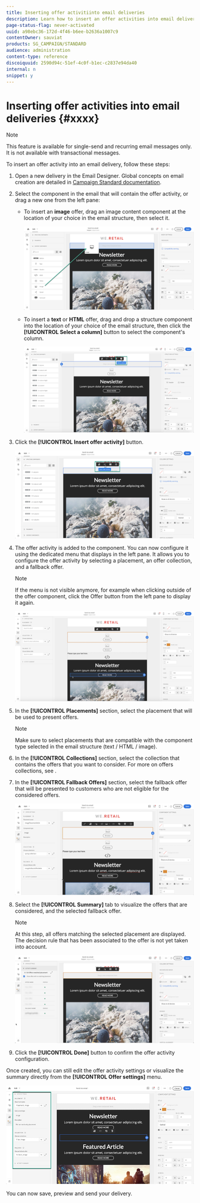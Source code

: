 ```yaml
---
title: Inserting offer activitiinto email deliveries
description: Learn how to insert an offer activities into email deliveries.
page-status-flag: never-activated
uuid: a98ebc36-172d-4f46-b6ee-b2636a1007c9
contentOwner: sauviat
products: SG_CAMPAIGN/STANDARD
audience: administration
content-type: reference
discoiquuid: 2590d94c-51ef-4c0f-b1ec-c2837e94da40
internal: n
snippet: y
---
```


# Inserting offer activities into email deliveries {#xxxx}

>[!NOTE]
>
>This feature is available for single-send and recurring email messages only. It is not available with transactional messages.

To insert an offer activity into an email delivery, follow these steps:

1. Open a new delivery in the Email Designer. Global concepts on email creation are detailed in [Campaign Standard documentation](https://docs.adobe.com/content/help/en/campaign-standard/using/designing-content/designing-content-in-adobe-campaign.html).

1. Select the component in the email that will contain the offer activity, or drag a new one from the left pane:

    * To insert an **image** offer, drag an image content component at the location of your choice in the email structure, then select it.

        ![](assets/offers_insertimage.png)

    * To insert a **text** or **HTML** offer, drag and drop a structure component into the location of your choice of the email structure, then click the **[!UICONTROL Select a column]** button to select the component's column.

        ![](assets/offers_inserttexthtml.png)

1. Click the **[!UICONTROL Insert offer activity]** button.

    ![](assets/offers_inserting_email_1.png)

1. The offer activity is added to the component. You can now configure it using the dedicated menu that displays in the left pane. It allows you to configure the offer activity by selecting a placement, an offer collection, and a fallback offer.

    >[!NOTE]
    >
    >If the menu is not visible anymore, for example when clicking outside of the offer component, click the Offer button from the left pane to display it again.

    ![](assets/offers_offer_activity_pane.png)

1. In the **[!UICONTROL Placements]** section, select the placement that will be used to present offers.

    >[!NOTE]
    >
    >Make sure to select placements that are compatible with the component type selected in the email structure (text / HTML / image).

1. In the **[!UICONTROL Collections]** section, select the collection that contains the offers that you want to consider. For more on offers collections, see [](../../offer-library/using/about-offer-collections.md).

1. In the **[!UICONTROL Fallback Offers]** section, select the fallback offer that will be presented to customers who are not eligible for the considered offers.

    ![](assets/offers_offerconfiguration.png)

1. Select the **[!UICONTROL Summary]** tab to visualize the offers that are considered, and the selected fallback offer.

    >[!NOTE]
    >
    >At this step, all offers matching the selected placement are displayed. The decision rule that has been associated to the offer is not yet taken into account.

    ![](assets/offers_offers_attributes_6.png)

1. Click the **[!UICONTROL Done]** button to confirm the offer activity configuration.

Once created, you can still edit the offer activity settings or visualize the summary directly from the **[!UICONTROL Offer settings]** menu.

![](assets/offers_offers_attributes_7.png)

You can now save, preview and send your delivery.
